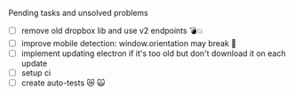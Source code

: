 Pending tasks and unsolved problems
- [ ] remove old dropbox lib and use v2 endpoints 💣💥 
- [ ] improve mobile detection: window.orientation may break 👿 
- [ ] implement updating electron if it's too old but don't download it on each update 
- [ ] setup ci 
- [ ] create auto-tests :crying_cat_face: :scream_cat: 